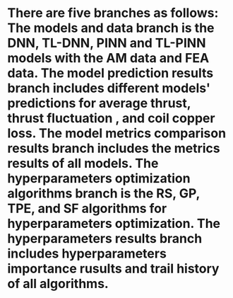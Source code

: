 # There are five branches as follows: The models and data branch is the DNN, TL-DNN, PINN and TL-PINN models with the AM data and FEA data. The model prediction results branch includes different models' predictions for average thrust, thrust fluctuation , and coil copper loss. The model metrics comparison results branch includes the metrics results of all models. The hyperparameters optimization algorithms branch is the RS, GP, TPE, and SF algorithms for hyperparameters optimization. The hyperparameters results branch includes hyperparameters importance rusults and trail history of all algorithms.
